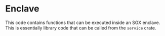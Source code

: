 # Enclave

This code contains functions that can be executed inside an SGX enclave. This is essentially library code that
can be called from the `service` crate. 